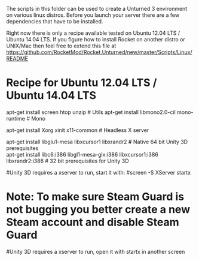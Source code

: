The scripts in this folder can be used to create a Unturned 3 environment on various linux distros.
Before you launch your server there are a few dependencies that have to be installed. 

Right now there is only a recipe available tested on Ubuntu 12.04 LTS / Ubuntu 14.04 LTS. 
If you figure how to install Rocket on another distro or UNIX/Mac then feel free
to extend this file at https://github.com/RocketMod/Rocket.Unturned/new/master/Scripts/Linux/README


# Recipe for Ubuntu 12.04 LTS / Ubuntu 14.04 LTS

apt-get install screen htop unzip                    				                        # Utils
apt-get install libmono2.0-cil mono-runtime          				                        # Mono   

apt-get install Xorg xinit x11-common                			                          # Headless X server

apt-get install libglu1-mesa libxcursor1 libxrandr2  			                          # Native 64 bit Unity 3D prerequisites	
apt-get install libc6:i386 libgl1-mesa-glx:i386 libxcursor1:i386 libxrandr2:i386    # 32 bit prerequisites for Unity 3D


#Unity 3D requires a xserver to run, start it with:
#screen -S XServer startx


# Note: To make sure Steam Guard is not bugging you better create a new Steam account and disable Steam Guard

#Unity 3D requires a xserver to run, open it with startx in another screen
